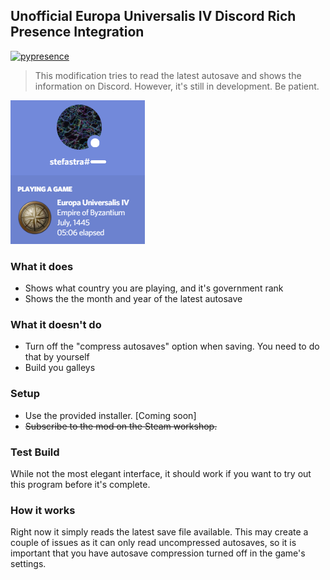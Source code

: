 ## Unofficial Europa Universalis IV Discord Rich Presence Integration
[![pypresence](https://img.shields.io/badge/using-pypresence-00bb88.svg?style=for-the-badge&logo=discord&logoWidth=20)](https://github.com/qwertyquerty/pypresence)

> This modification tries to read the latest autosave and shows the information on Discord.
> However, it's still in development. Be patient.

![Preview](preview.png)

### What it does
- Shows what country you are playing, and it's government rank
- Shows the the month and year of the latest autosave

### What it doesn't do
- Turn off the "compress autosaves" option when saving. You need to do that by yourself
- Build you galleys

### Setup

- Use the provided installer. [Coming soon]
- ~~Subscribe to the mod on the Steam workshop.~~

### Test Build
While not the most elegant interface, it should work if you want to try out this program before it's complete.

### How it works
Right now it simply reads the latest save file available. This may create a couple of issues as it can only read uncompressed autosaves, so it is important that you have autosave compression turned off in the game's settings. 
